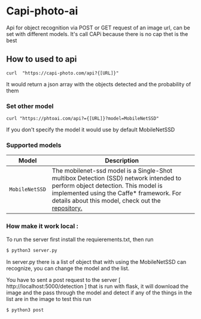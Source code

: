 # Capi-photo-ai
Api for object recognition via POST or GET request of an image url, can be set with different models. It's call CAPi because there is no cap thet is the best

## How to used to api
````shell
curl  "https://capi-photo.com/api?{[URL]}"
````
It would return a json array with the objects detected and the probability of them
### Set other model 
```shell
curl "https://phtoai.com/api?={[URL]}?model=MobileNetSSD"
```
If you don't specify the model it would use by default MobileNetSSD

### Supported models
| Model | Description |
| --- | --- |
| `MobileNetSSD` | The mobilenet-ssd model is a Single-Shot multibox Detection (SSD) network intended to perform object detection. This model is implemented using the Caffe* framework. For details about this model, check out the<a href="https://github.com/chuanqi305/MobileNet-SSD"> repository.</a> |
### How make it  work local :

To run the server first install the requierements.txt, then run 
`````python
$ python3 server.py
`````
In server.py there is a list of object that with using the MobileNetSSD can recognize, you can change the model and the list.

You have to sent a post request to the server [ http://localhost:5000/detection ] that is run with flask, it will download the image and the pass through the model and detect if any of the things in the list are in the image to test this run 
````python 
$ python3 post

``````
